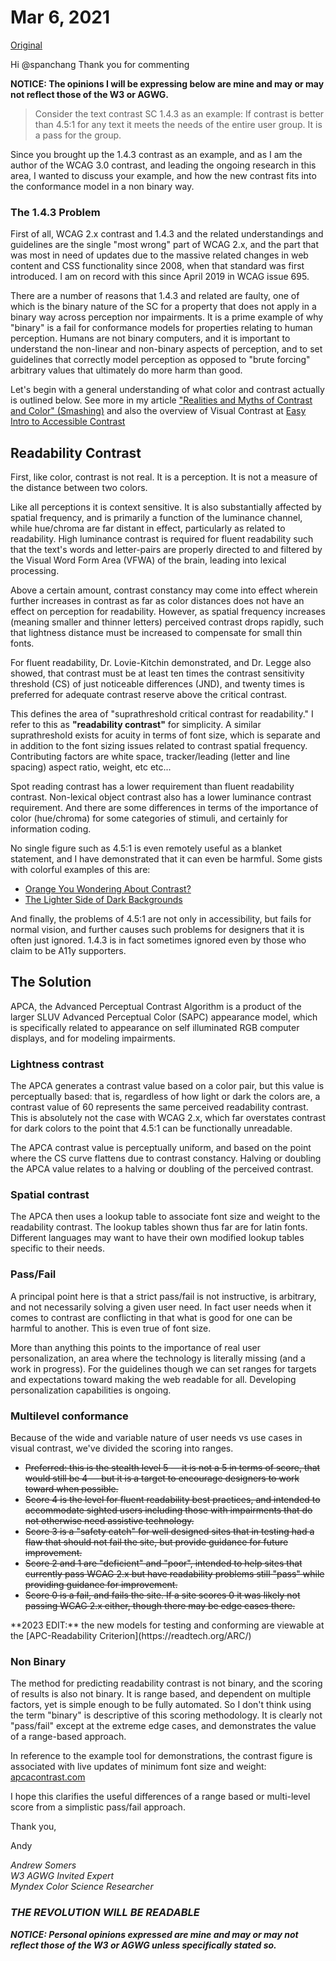 # Mar 6, 2021
[Original](https://github.com/w3c/silver/issues/223#issuecomment-792206783)

Hi @spanchang  Thank you for commenting

**NOTICE: The opinions I will be expressing below are mine and may or may not reflect those of the W3 or AGWG.** 

> Consider the text contrast SC 1.4.3 as an example:
> If contrast is better than 4.5:1 for any text it meets the needs of the entire user group. It is a pass for the group.

Since you brought up the 1.4.3 contrast as an example, and as I am the author of the WCAG 3.0 contrast, and leading the ongoing research in this area, I wanted to discuss your example, and how the new contrast fits into the conformance model in a non binary way.

### The 1.4.3 Problem
First of all, WCAG 2.x contrast and 1.4.3 and the related understandings and guidelines are the single "most wrong" part of WCAG 2.x, and the part that was most in need of updates due to the massive related changes in web content and  CSS functionality since 2008, when that standard was first introduced. I am on record with this since April 2019 in WCAG issue 695.

There are a number of reasons that 1.4.3 and related are faulty, one of which is the binary nature of the SC for a property that does not apply in a binary way across perception nor impairments. It is a prime example of why "binary" is a fail for conformance models for properties relating to human perception. Humans are not binary computers, and it is important to understand the non-linear and non-binary aspects of perception, and to set guidelines that correctly model perception as opposed to "brute forcing" arbitrary values that ultimately do more harm than good.

Let's begin with a general understanding of what color and contrast actually is outlined below. See more in my article ["Realities and Myths of Contrast and Color" (Smashing)](https://www.smashingmagazine.com/2022/09/realities-myths-contrast-color/) and also the overview of Visual Contrast at [Easy Intro to Accessible Contrast](https://git.apcacontrast.com/documentation/APCAeasyIntro)


## Readability Contrast 

First, like color, contrast is not real. It is a perception. It is not a measure of the distance between two colors.

Like all perceptions it is context sensitive. It is also substantially affected by spatial frequency, and is primarily a function of the luminance channel, while hue/chroma are far distant in effect, particularly as related to readability. High luminance contrast is required for fluent readability such that the text's words and letter-pairs are properly directed to and filtered by the Visual Word Form Area (VFWA) of the brain, leading into lexical processing.

Above a certain amount, contrast constancy may come into effect wherein further increases in contrast as far as color distances does not have an effect on perception for readability. However, as spatial frequency increases (meaning smaller and thinner letters) perceived contrast drops rapidly, such that lightness distance must be increased to compensate for small thin fonts.

For fluent readability, Dr. Lovie-Kitchin demonstrated, and Dr. Legge also showed, that contrast must be at least ten times the contrast sensitivity threshold (CS) of just noticeable differences (JND), and twenty times is preferred for adequate contrast reserve above the critical contrast. 

This defines the area of "suprathreshold critical contrast for readability." I refer to this as **"readability contrast"** for simplicity. A similar suprathreshold exists for acuity in terms of font size, which is separate and in addition to the font sizing issues related to contrast spatial frequency. Contributing factors are white space, tracker/leading (letter and line spacing) aspect ratio, weight, etc etc...

Spot reading contrast has a lower requirement than fluent readability contrast. Non-lexical object contrast also has a lower luminance contrast requirement. And there are some differences in terms of the importance of color (hue/chroma) for some categories of stimuli, and certainly for information coding.

No single figure such as 4.5:1 is even remotely useful as a blanket statement, and I have demonstrated that it can even be harmful. Some gists with colorful examples of this are:

- [Orange You Wondering About Contrast?](https://gist.github.com/Myndex/1dadb6dcac596f1cd7a5686a076f697f)
- [The Lighter Side of Dark Backgrounds](https://gist.github.com/Myndex/c30dba273aa5eca426ad9f5200917c9d)

And finally, the problems of 4.5:1 are not only in accessibility, but fails for normal vision, and further causes such problems for designers that it is often just ignored. 1.4.3 is in fact sometimes ignored even by those who claim to be A11y supporters. 


## The Solution

APCA, the Advanced Perceptual Contrast Algorithm is a product of the larger SLUV Advanced Perceptual Color (SAPC) appearance model, which is specifically related to appearance on self illuminated RGB computer displays, and for modeling impairments.

### Lightness contrast
The APCA generates a contrast value based on a color pair, but this value is perceptually based: that is, regardless of how light or dark the colors are, a contrast value of 60 represents the same perceived readability contrast. This is absolutely not the case with WCAG 2.x, which far overstates contrast for dark colors to the point that 4.5:1 can be functionally unreadable.

The APCA contrast value is perceptually uniform, and based on the point where the CS curve flattens due to contrast constancy. Halving or doubling the APCA value relates to a halving or doubling of the perceived contrast. 

### Spatial contrast
The APCA then uses a lookup table to associate font size and weight to the readability contrast. The lookup tables shown thus far are for latin fonts. Different languages may want to have their own modified lookup tables specific to their needs.

### Pass/Fail
A principal point here is that a strict pass/fail is not instructive, is arbitrary, and not necessarily solving a given user need. In fact user needs when it comes to contrast are conflicting in that what is good for one can be harmful to another. This is even true of font size. 

More than anything this points to the importance of real user personalization, an area where the technology is literally missing (and a work in progress). For the guidelines though we can set ranges for targets and expectations toward making the web readable for all. Developing personalization capabilities is ongoing.

### Multilevel conformance
Because of the wide and variable nature of user needs vs use cases in visual contrast, we've divided the scoring into ranges.
<s>
- Preferred: this is the stealth level 5 — it is not a 5 in terms of score, that would still be 4 — but it is a target to encourage designers to work toward when possible.
- Score 4 is the level for fluent readability best practices, and intended to accommodate sighted users including those with impairments that do not otherwise need assistive technology. 
- Score 3 is a "safety catch" for well designed sites that in testing had a flaw that should not fail the site, but provide guidance for future improvement.
- Score 2 and 1 are "deficient" and "poor", intended to help sites that currently pass WCAG 2.x but have readability problems still "pass" while providing guidance for improvement.
- Score 0 is a fail, and fails the site. If a site scores 0 it was likely not passing WCAG 2.x either, though there may be edge cases there.
</s>
**2023 EDIT:** the new models for testing and conforming are viewable at the [APC-Readability Criterion](https://readtech.org/ARC/)

### Non Binary
The method for predicting readability contrast is not binary, and the scoring of results is also not binary. It is range based, and dependent on multiple factors, yet is simple enough to be fully automated. So I don't think using the term "binary" is descriptive of this scoring methodology. It is clearly not "pass/fail" except at the extreme edge cases, and demonstrates the value of a range-based approach.

In reference to the example tool for demonstrations, the contrast figure is associated with live updates of minimum font size and weight: [apcacontrast.com](https://apcacontrast.com)


I hope this clarifies the useful differences of a range based or multi-level score from a simplistic pass/fail approach.


Thank you,

Andy


_Andrew Somers_     
_W3 AGWG Invited Expert_     
_Myndex Color Science Researcher_

### _THE REVOLUTION WILL BE READABLE_

**_NOTICE: Personal opinions expressed are mine and may or may not reflect those of the W3 or AGWG unless specifically stated so._** 


